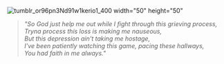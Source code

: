 ![tumblr_or96pn3Nd91w1kerio1_400](https://github.com/user-attachments/assets/fc5e8f0c-0074-40a7-b6c3-8037f5157929) width="50" height="50"

> *"So God just help me out while I fight through this grieving process,* <br>
> *Tryna process this loss is making me nauseous,* <br>
> *But this depression ain't taking me hostage,* <br>
> *I've been patiently watching this game, pacing these hallways,* <br>
> *You had faith in me always."* <br>
  
